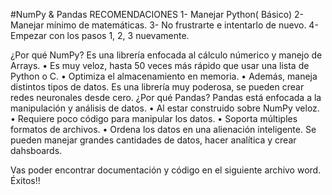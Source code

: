 #NumPy & Pandas
RECOMENDACIONES
1- Manejar Python( Básico)
2- Manejar mínimo de matemáticas.
3- No frustrarte e intentarlo de nuevo.
4- Empezar con los pasos 1, 2, 3 nuevamente.


¿Por qué NumPy?
Es una librería enfocada al cálculo númerico y manejo de Arrays.
•	Es muy veloz, hasta 50 veces más rápido que usar una lista de Python o C.
•	Optimiza el almacenamiento en memoria.
•	Además, maneja distintos tipos de datos.
Es una librería muy poderosa, se pueden crear redes neuronales desde cero.
¿Por qué Pandas?
Pandas está enfocada a la manipulación y análisis de datos.
•	Al estar construido sobre NumPy veloz.
•	Requiere poco código para manipular los datos.
•	Soporta múltiples formatos de archivos.
•	Ordena los datos en una alienación inteligente.
Se pueden manejar grandes cantidades de datos, hacer analítica y crear dahsboards.

Vas poder encontrar documentación y código en el siguiente archivo word. Éxitos!!

 
